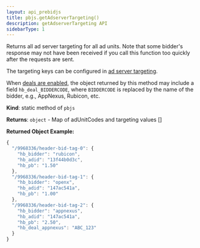 ```yaml
---
layout: api_prebidjs
title: pbjs.getAdserverTargeting()
description: getAdserverTargeting API
sidebarType: 1
---
```


<a name="module_pbjs.getAdserverTargeting"></a>

Returns all ad server targeting for all ad units. Note that some bidder's response may not have been received if you call this function too quickly after the requests are sent.

The targeting keys can be configured in [ad server targeting](/dev-docs/publisher-api-reference/bidderSettings.html).

When [deals are enabled]({{site.baseurl}}/adops/deals.html), the object returned by this method may include a field `hb_deal_BIDDERCODE`, where `BIDDERCODE` is replaced by the name of the bidder, e.g., AppNexus, Rubicon, etc.

**Kind**: static method of `pbjs`

**Returns**: `object` - Map of adUnitCodes and targeting values []

**Returned Object Example:**

```javascript
{
  "/9968336/header-bid-tag-0": {
    "hb_bidder": "rubicon",
    "hb_adid": "13f44b0d3c",
    "hb_pb": "1.50"
  },
  "/9968336/header-bid-tag-1": {
    "hb_bidder": "openx",
    "hb_adid": "147ac541a",
    "hb_pb": "1.00"
  },
  "/9968336/header-bid-tag-2": {
    "hb_bidder": "appnexus",
    "hb_adid": "147ac541a",
    "hb_pb": "2.50",
    "hb_deal_appnexus": "ABC_123"
  }
}
```
